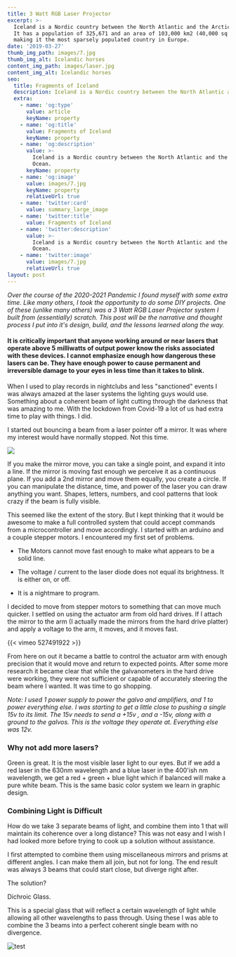 ```yaml
---
title: 3 Watt RGB Laser Projector
excerpt: >-
  Iceland is a Nordic country between the North Atlantic and the Arctic Ocean.
  It has a population of 325,671 and an area of 103,000 km2 (40,000 sq mi),
  making it the most sparsely populated country in Europe.
date: '2019-03-27'
thumb_img_path: images/7.jpg
thumb_img_alt: Icelandic horses
content_img_path: images/laser.jpg
content_img_alt: Icelandic horses
seo:
  title: Fragments of Iceland
  description: Iceland is a Nordic country between the North Atlantic and the Arctic Ocean.
  extra:
    - name: 'og:type'
      value: article
      keyName: property
    - name: 'og:title'
      value: Fragments of Iceland
      keyName: property
    - name: 'og:description'
      value: >-
        Iceland is a Nordic country between the North Atlantic and the Arctic
        Ocean.
      keyName: property
    - name: 'og:image'
      value: images/7.jpg
      keyName: property
      relativeUrl: true
    - name: 'twitter:card'
      value: summary_large_image
    - name: 'twitter:title'
      value: Fragments of Iceland
    - name: 'twitter:description'
      value: >-
        Iceland is a Nordic country between the North Atlantic and the Arctic
        Ocean.
    - name: 'twitter:image'
      value: images/7.jpg
      relativeUrl: true
layout: post
---
```

*Over the course of the 2020-2021 Pandemic I found myself with some extra time. Like many others, I took the opportunity to do some DIY projects. One of these (unlike many others) was a 3 Watt RGB Laser Projector system I built from (essentially) scratch. This post will be the narrative and thought process I put into it's design, build, and the lessons learned along the way.*

#### It is critically important that anyone working around or near lasers that operate above 5 milliwatts of output power know the risks associated with these devices. I cannot emphasize enough how dangerous these lasers can be. They have enough power to cause permanent and irreversible damage to your eyes in less time than it takes to blink.

When I used to play records in nightclubs and less "sanctioned" events I was always amazed at the laser systems the lighting guys would use. Something about a coherent beam of light cutting through the darkness that was amazing to me. With the lockdown from Covid-19 a lot of us had extra time to play with things. I did.

I started out bouncing a beam from a laser pointer off a mirror. It was where my interest would have normally stopped. Not this time.

![](/images/laser-mirror.png)

If you make the mirror move, you can take a single point, and expand it into a line. If the mirror is moving fast enough we perceive it as a continuous plane. If you add a 2nd mirror and move them equally, you create a circle. If you can manipulate the distance, time, and power of the laser you can draw anything you want. Shapes, letters, numbers, and cool patterns that look crazy if the beam is fully visible.

This seemed like the extent of the story. But I kept thinking that it would be awesome to make a full controlled system that could accept commands from a microcontroller and move accordingly. I started with an arduino and a couple stepper motors. I encountered my first set of problems.

*   The Motors cannot move fast enough to make what appears to be a solid line.

*   The voltage / current to the laser diode does not equal its brightness. It is either on, or off.

*   It is a nightmare to program.

I decided to move from stepper motors to something that can move much quicker. I settled on using the actuator arm from old hard drives. If I attach the mirror to the arm (I actually made the mirrors from the hard drive platter) and apply a voltage to the arm, it moves, and it moves fast.

{{< vimeo 527491922 >}}

From here on out it became a battle to control the actuator arm with enough precision that it would move and return to expected points. After some more research it became clear that while the galvanometers in the hard drive were working, they were not sufficient or capable of accurately steering the beam where I wanted. It was time to go shopping.

*Note: I used 1 power supply to power the galvo and amplifiers, and 1 to power everything else. I was starting to get a little close to pushing a single 15v to its limit. The 15v needs to send a +15v , and a -15v, along with a ground to the galvos. This is the voltage they operate at. Everything else was 12v.*

### Why not add more lasers?

Green is great. It is the most visible laser light to our eyes. But if we add a red laser in the 630nm wavelength and a blue laser in the 400'ish nm wavelength, we get a red + green + blue light which if balanced will make a pure white beam. This is the same basic color system we learn in graphic design.

### Combining Light is Difficult

How do we take 3 separate beams of light, and combine them into 1 that will maintain its coherence over a long distance? This was not easy and I wish I had looked more before trying to cook up a solution without assistance.

I first attempted to combine them using miscellaneous mirrors and prisms at different angles. I can make them all join, but not for long. The end result was always 3 beams that could start close, but diverge right after.

The solution?

Dichroic Glass.

This is a special glass that will reflect a certain wavelength of light while allowing all other wavelengths to pass through. Using these I was able to combine the 3 beams into a perfect coherent single beam with no divergence.

![test](/images/20210121\_153109.jpg)
